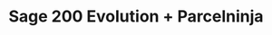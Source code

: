 ---
title: "Sage 200 Evolution + Parcelninja"
seoTitle: "Sage 200 Evolution Parcelninja Integration"
seoDescription: "Integrate Sage 200 Evolution with Parcelninja, and you'll be able to automate logistics, simplify the ordering process and save time - and money. Find out more about how a Sage 200 Evolution Parcelninja Integration can help your business."
lead: "Let Stock2Shop send fulfillment notifications to Parcelninja once orders are successfully raised in Sage 200 Evolution. Here’s how we can help you streamline your workflow."
type: "source-fulfillment"
source: "sage-200-evolution"
channel: "parcelninja"
image: "/images/sap-shopify.png"
imageAlt: source_name logo
tags: []
---